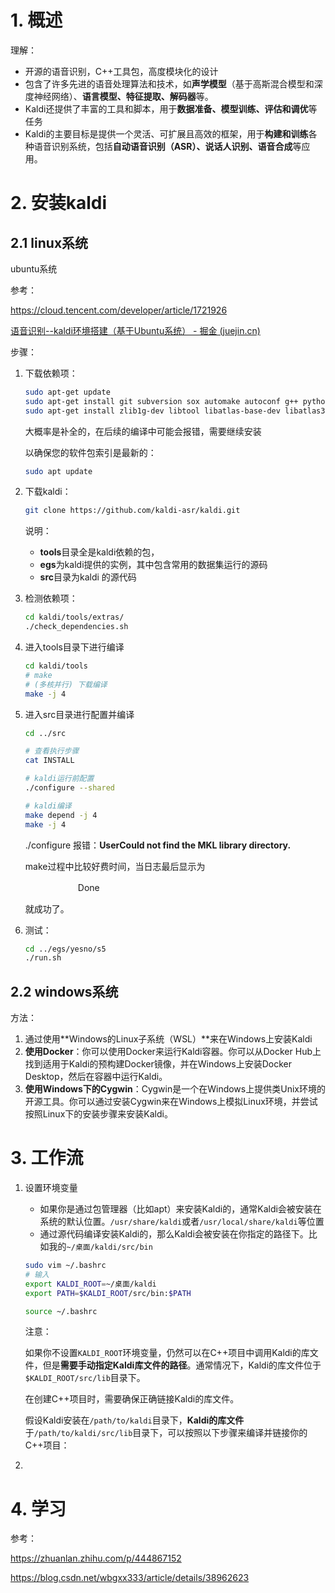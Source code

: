 # 1. 概述

理解：

- 开源的语音识别，C++工具包，高度模块化的设计
- 包含了许多先进的语音处理算法和技术，如**声学模型**（基于高斯混合模型和深度神经网络）、**语言模型、特征提取、解码器**等。
- Kaldi还提供了丰富的工具和脚本，用于**数据准备、模型训练、评估和调优**等任务
- Kaldi的主要目标是提供一个灵活、可扩展且高效的框架，用于**构建和训练**各种语音识别系统，包括**自动语音识别（ASR）、说话人识别、语音合成**等应用。

# 2. 安装kaldi

## 2.1 linux系统

ubuntu系统

参考：

https://cloud.tencent.com/developer/article/1721926

[语音识别--kaldi环境搭建（基于Ubuntu系统） - 掘金 (juejin.cn)](https://juejin.cn/post/6970225607669973029)

步骤：

1. 下载依赖项：

   ```bash
   sudo apt-get update
   sudo apt-get install git subversion sox automake autoconf g++ python python3
   sudo apt-get install zlib1g-dev libtool libatlas-base-dev libatlas3-base
   ```

   大概率是补全的，在后续的编译中可能会报错，需要继续安装

   以确保您的软件包索引是最新的：

   ```bash
   sudo apt update
   ```

2. 下载kaldi：

   ```bash
   git clone https://github.com/kaldi-asr/kaldi.git
   ```

   说明：

   - **tools**目录全是kaldi依赖的包，
   - **egs**为kaldi提供的实例，其中包含常用的数据集运行的源码
   - **src**目录为kaldi 的源代码

3. 检测依赖项：

   ```bash
   cd kaldi/tools/extras/
   ./check_dependencies.sh 
   ```

   

4. 进入tools目录下进行编译

   ```bash
   cd kaldi/tools
   # make
   # (多核并行) 下载编译
   make -j 4
   ```

5. 进入src目录进行配置并编译

   ```bash
   cd ../src
   
   # 查看执行步骤
   cat INSTALL
   
   # kaldi运行前配置
   ./configure --shared
   
   # kaldi编译
   make depend -j 4
   make -j 4
   ```

   ./configure 报错：**UserCould not find the MKL library directory.**

   make过程中比较好费时间，当日志最后显示为

   　　　　　　Done

   就成功了。

6. 测试：

   ```bash
   cd ../egs/yesno/s5
   ./run.sh
   ```

   

## 2.2 windows系统

方法：

1. 通过使用**Windows的Linux子系统（WSL）**来在Windows上安装Kaldi
2. **使用Docker**：你可以使用Docker来运行Kaldi容器。你可以从Docker Hub上找到适用于Kaldi的预构建Docker镜像，并在Windows上安装Docker Desktop，然后在容器中运行Kaldi。
3. **使用Windows下的Cygwin**：Cygwin是一个在Windows上提供类Unix环境的开源工具。你可以通过安装Cygwin来在Windows上模拟Linux环境，并尝试按照Linux下的安装步骤来安装Kaldi。

# 3. 工作流

1. 设置环境变量

   - 如果你是通过包管理器（比如apt）来安装Kaldi的，通常Kaldi会被安装在系统的默认位置。`/usr/share/kaldi`或者`/usr/local/share/kaldi`等位置
   - 通过源代码编译安装Kaldi的，那么Kaldi会被安装在你指定的路径下。比如我的`~/桌面/kaldi/src/bin`

   ```bash
   sudo vim ~/.bashrc
   # 输入
   export KALDI_ROOT=~/桌面/kaldi
   export PATH=$KALDI_ROOT/src/bin:$PATH
   
   source ~/.bashrc
   ```

   注意：

   如果你不设置`KALDI_ROOT`环境变量，仍然可以在C++项目中调用Kaldi的库文件，但是**需要手动指定Kaldi库文件的路径**。通常情况下，Kaldi的库文件位于`$KALDI_ROOT/src/lib`目录下。

   在创建C++项目时，需要确保正确链接Kaldi的库文件。

   假设Kaldi安装在`/path/to/kaldi`目录下，**Kaldi的库文件**于`/path/to/kaldi/src/lib`目录下，可以按照以下步骤来编译并链接你的C++项目：

2. 

# 4. 学习

参考：

https://zhuanlan.zhihu.com/p/444867152

https://blog.csdn.net/wbgxx333/article/details/38962623